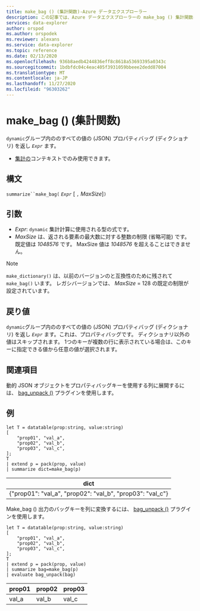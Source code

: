 ```yaml
---
title: make_bag () (集計関数)-Azure データエクスプローラー
description: この記事では、Azure データエクスプローラーの make_bag () 集計関数について説明します。
services: data-explorer
author: orspod
ms.author: orspodek
ms.reviewer: alexans
ms.service: data-explorer
ms.topic: reference
ms.date: 02/13/2020
ms.openlocfilehash: 936b8aedb4244836eff8c8618a53693395a0343c
ms.sourcegitcommit: 1bdbfdc04c4eac405f3931059bbeee2dedd87004
ms.translationtype: MT
ms.contentlocale: ja-JP
ms.lasthandoff: 11/27/2020
ms.locfileid: "96303262"
---
```

# <a name="make_bag-aggregation-function"></a>make_bag () (集計関数)

`dynamic`グループ内ののすべての値の (JSON) プロパティバッグ (ディクショナリ) を返し *`Expr`* ます。

* [集計の](summarizeoperator.md)コンテキストでのみ使用できます。

## <a name="syntax"></a>構文

`summarize``make_bag(` *`Expr`* [ `,` *MaxSize*]`)`

## <a name="arguments"></a>引数

* *Expr*: `dynamic` 集計計算に使用される型の式です。
* *MaxSize* は、返される要素の最大数に対する整数の制限 (省略可能) です。 既定値は *1048576* です。 MaxSize 値は *1048576* を超えることはできません。

> [!NOTE]
> `make_dictionary()` は、以前のバージョンのと互換性のために残されて `make_bag()` います。 レガシバージョンでは、 *MaxSize* = 128 の既定の制限が設定されています。

## <a name="returns"></a>戻り値

`dynamic`グループ内ののすべての値の (JSON) プロパティバッグ (ディクショナリ) を返し *`Expr`* ます。これは、プロパティバッグです。
ディクショナリ以外の値はスキップされます。
1つのキーが複数の行に表示されている場合は、このキーに指定できる値から任意の値が選択されます。

## <a name="see-also"></a>関連項目

動的 JSON オブジェクトをプロパティバッグキーを使用する列に展開するには、 [bag_unpack ()](bag-unpackplugin.md) プラグインを使用します。 

## <a name="examples"></a>例

```kusto
let T = datatable(prop:string, value:string)
[
    "prop01", "val_a",
    "prop02", "val_b",
    "prop03", "val_c",
];
T
| extend p = pack(prop, value)
| summarize dict=make_bag(p)

```

|dict|
|----|
|{"prop01": "val_a", "prop02": "val_b", "prop03": "val_c"} |

Make_bag () 出力のバッグキーを列に変換するには、 [bag_unpack ()](bag-unpackplugin.md) プラグインを使用します。 

```kusto
let T = datatable(prop:string, value:string)
[
    "prop01", "val_a",
    "prop02", "val_b",
    "prop03", "val_c",
];
T
| extend p = pack(prop, value)
| summarize bag=make_bag(p)
| evaluate bag_unpack(bag) 

```

|prop01|prop02|prop03|
|---|---|---|
|val_a|val_b|val_c|
